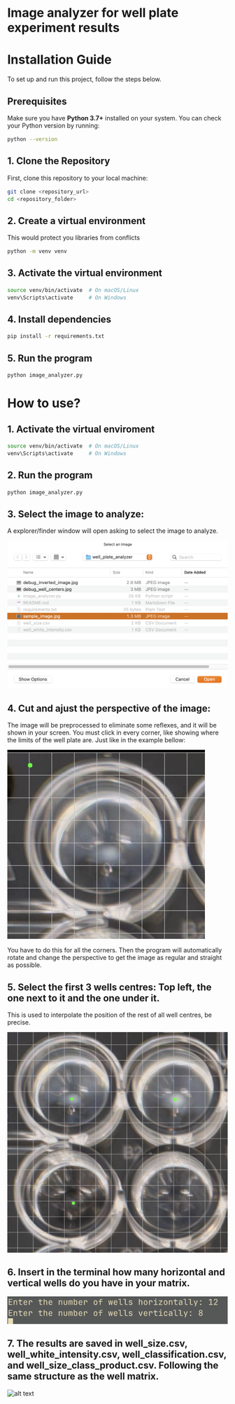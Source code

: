 # Image analyzer for well plate experiment results

# Installation Guide

To set up and run this project, follow the steps below.

## Prerequisites
Make sure you have **Python 3.7+** installed on your system. You can check your Python version by running:

```bash
python --version
```

## 1. Clone the Repository
First, clone this repository to your local machine:

```bash
git clone <repository_url>
cd <repository_folder>
```

## 2. Create a virtual environment
This would protect you libraries from conflicts
```sh
python -m venv venv
```

## 3. Activate the virtual environment
```sh
source venv/bin/activate  # On macOS/Linux
venv\Scripts\activate     # On Windows
```

## 4. Install dependencies
```sh
pip install -r requirements.txt
```

## 5. Run the program
```sh
python image_analyzer.py
```

# How to use?
## 1. Activate the virtual enviroment
```sh
source venv/bin/activate  # On macOS/Linux
venv\Scripts\activate     # On Windows
```

## 2. Run the program
```sh
python image_analyzer.py
```

## 3. Select the image to analyze:
A explorer/finder window will open asking to select the image to analyze.

![alt text](readme_images/image.png)

## 4. Cut and ajust the perspective of the image:
The image will be preprocessed to eliminate some reflexes, and it will be shown in your screen. You must click in every corner, like showing where the limits of the well plate are. Just like in the example bellow:

![alt text](readme_images/image-1.png)

You have to do this for all the corners. Then the program will automatically rotate and change the perspective to get the image as regular and straight as possible.

## 5. Select the first 3 wells centres: Top left, the one next to it and the one under it.
This is used to interpolate the position of the rest of all well centres, be precise.

![alt text](readme_images/image-3.png)

## 6. Insert in the terminal how many horizontal and vertical wells do you have in your matrix.

![alt text](readme_images/image-2.png)

## 7. The results are saved in well_size.csv, well_white_intensity.csv, well_classification.csv, and well_size_class_product.csv. Following the same structure as the well matrix.

![alt text](<readme_images/Screenshot 2025-02-13 at 16.42.56.png>)
